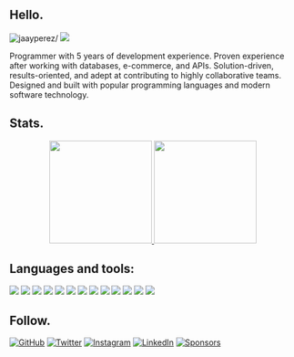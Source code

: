 <h2>Hello.</h2>
<p>
<img src=https://komarev.com/ghpvc/?username=jaayperez alt=jaayperez/>
<img src=https://img.shields.io/github/followers/jaayperez?label=Follow />
</p>

<p>Programmer with 5 years of development experience. Proven experience after working with databases, e-commerce, and APIs. Solution-driven, results-oriented, and adept at contributing to highly collaborative teams. Designed and built with popular programming languages and modern software technology.</p>

<h2>Stats.</h2>
<a href="https://github.com/jaayperez">
  <p align="center">
  <img height="180em" src="https://github-readme-stats.vercel.app/api?username=jaayperez&show_icons=true&count_private=true&theme=merko&text_color=c9cacc&icon_color=2bbc8a&bg_color=1d1f21" />
  <img height="180em" src="https://github-readme-stats.vercel.app/api/top-langs/?layout=compact&username=jaayperez&theme=merko&text_color=c9cacc&icon_color=2bbc8a&bg_color=1d1f21" />
  </p>                                                                                                                             
</a>

<h2>Languages and tools:</h2>
<p>
  <!-- html5 -->
  <img src="https://img.shields.io/badge/-HTML5-black?style=flat&logo=html5&logoColor=E34F26">
  <!-- css3 -->
  <img src="https://img.shields.io/badge/-CSS3-black?style=flat&logo=css3&logoColor=1572B6">
  <!-- javaScript -->
  <img src="https://img.shields.io/badge/-JavaScript-black?style=flat&logo=javascript&logoColor=eed718">
  <!-- boostrap -->
  <img src="https://img.shields.io/badge/-Bootstrap-black?style=flat&logo=bootstrap&logoColor=563D7C">
  <!-- sass -->
  <img src="https://img.shields.io/badge/-Sass-black?style=flat&logo=sass&logoColor=cc6699">
  <!-- mongoDB -->
  <img src="https://img.shields.io/badge/-MongoDB-black?style=flat&logo=mongodb&logoColor=4DB33D">
  <!-- expressJS -->
  <img src="https://img.shields.io/badge/-Express.js-black?style=flat">
  <!-- reactJS -->
  <img src="https://img.shields.io/badge/-React-black?style=flat&logo=react&logoColor=00c8ff">
  <!-- node.js -->
  <img src="https://img.shields.io/badge/-Node.js-black?style=flat&logo=node.js&logoColor=3C873A">
  <!-- SQL -->
  <img src="https://img.shields.io/badge/-MySQL-black?style=flat&logo=mysql&logoColor=F29111">
  <!-- PWA -->
  <img src="https://img.shields.io/badge/-Progressive Web Apps-black?style=flat">
  <!-- git -->
  <img src="http://img.shields.io/badge/-Git-black?style=flat&logo=git&logoColor=F1502F">
  <!-- gitHub -->
  <img src="http://img.shields.io/badge/-Github-black?style=flat&logo=github&logoColor=FFFFFF">
</p>
<!-- ./stack -->

<h2>Follow.</h2>
<p>
  <a href="https://github.com/jaayperez" target="_blank"><img src="https://img.shields.io/github/followers/jaayperez.svg?label=GitHub&style=social" alt="GitHub"></a>
	<a href="https://twitter.com/jaayperez"><img src="https://img.shields.io/twitter/follow/jaayperez?label=Twitter&style=social" alt="Twitter"></a>
	<a href="https://instagram.com/perezzzzjustin"><img src="https://img.shields.io/badge/-jaayprez?label=Instagram&style=social&logo=instagram&logoColor=purple" alt="Instagram"></a>
	<a href="https://www.linkedin.com/in/jjustinperez"><img src="https://img.shields.io/badge/LinkedIn--_.svg?style=social&logo=linkedin" alt="LinkedIn"></a>
	<a href="https://github.com/sponsors/jaayperez"><img src="https://img.shields.io/badge/Sponsors--_.svg?style=social&logo=github&logoColor=EA4AAA" alt="Sponsors"></a>
</p>

<!--
**jaayperez/jaayperez** is a ✨ _special_ ✨ repository because its `README.md` (this file) appears on your GitHub profile.

Here are some ideas to get you started:

- 🔭 I’m currently working on ...
- 🌱 I’m currently learning ...
- 👯 I’m looking to collaborate on ...
- 🤔 I’m looking for help with ...
- 💬 Ask me about ...
- 📫 How to reach me: ...
- 😄 Pronouns: ...
- ⚡ Fun fact: ...
-->
